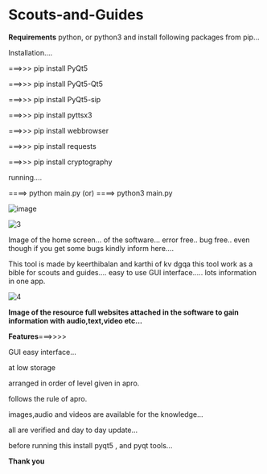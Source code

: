 # Scouts-and-Guides

**Requirements**
python, or python3
and install following packages from pip...

Installation....

===>>> pip install PyQt5

===>>> pip install PyQt5-Qt5

===>>> pip install PyQt5-sip

===>>> pip install pyttsx3

===>>> pip install webbrowser

===>>> pip install requests

===>>> pip install cryptography

running....

====> python main.py
     (or)
====> python3 main.py

![image](https://github.com/keerthiherer/Scouts-and-Guides/assets/136905413/668c9317-3815-4caa-8351-b94a65e41eea)




![3](https://github.com/keerthiherer/Scouts-and-Guides/assets/136905413/6f316942-cc8e-454d-9a47-23ae688fd080)

Image of the home screen... of the software...
error free.. bug free.. even though if you get some bugs kindly inform here....

This tool is made by keerthibalan and karthi of kv dgqa
this tool work as a bible for scouts and guides....
easy to use GUI interface..... lots information in one app. 

![4](https://github.com/keerthiherer/Scouts-and-Guides/assets/136905413/2b23afa3-f67c-4a55-9572-6bac185cc08e)


**Image of the resource full websites attached in the software to gain information with audio,text,video etc...**





**Features**===>>>>

GUI easy interface...

at low storage 

arranged in order of level given in apro.

follows the rule of apro.

images,audio and videos are available for the knowledge...

all are verified and day to day update...

before running this install pyqt5 , and pyqt tools...

**Thank you**
